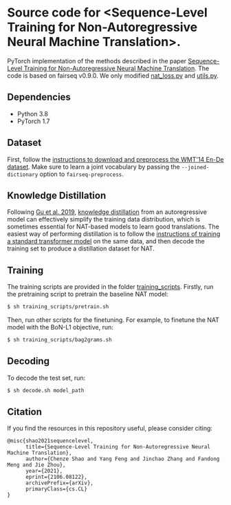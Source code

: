 Source code for &lt;Sequence-Level Training for Non-Autoregressive Neural Machine Translation>.
==================================
PyTorch implementation of the methods described in the paper [Sequence-Level Training for Non-Autoregressive Neural Machine Translation](https://arxiv.org/pdf/2106.08122.pdf). The code is based on fairseq v0.9.0. We only modified [nat_loss.py](https://github.com/ictnlp/Seq-NAT/blob/main/fairseq/criterions/nat_loss.py) and [utils.py](https://github.com/ictnlp/Seq-NAT/blob/main/fairseq/utils.py).

Dependencies
------------------
* Python 3.8
* PyTorch 1.7

Dataset
------------------
First, follow the [instructions to download and preprocess the WMT'14 En-De dataset](../translation#prepare-wmt14en2desh).
Make sure to learn a joint vocabulary by passing the `--joined-dictionary` option to `fairseq-preprocess`.

Knowledge Distillation
------------------
Following [Gu et al. 2019](https://arxiv.org/abs/1905.11006), [knowledge distillation](https://arxiv.org/abs/1606.07947) from an autoregressive model can effectively simplify the training data distribution, which is sometimes essential for NAT-based models to learn good translations.
The easiest way of performing distillation is to follow the [instructions of training a standard transformer model](../translation) on the same data, and then decode the training set to produce a distillation dataset for NAT.


Training
------------------
The training scripts are provided in the folder [training_scripts](https://github.com/ictnlp/Seq-NAT/tree/main/training_scripts). Firstly, run the pretraining script to pretrain the baseline NAT model:
```bash
$ sh training_scripts/pretrain.sh
```
Then, run other scripts for the finetuning. For example, to finetune the NAT model with the BoN-L1 objective, run:
```bash
$ sh training_scripts/bag2grams.sh
```
Decoding
------------------
To decode the test set, run:
```bash
$ sh decode.sh model_path
```


Citation
------------------
If you find the resources in this repository useful, please consider citing:
```
@misc{shao2021sequencelevel,
      title={Sequence-Level Training for Non-Autoregressive Neural Machine Translation}, 
      author={Chenze Shao and Yang Feng and Jinchao Zhang and Fandong Meng and Jie Zhou},
      year={2021},
      eprint={2106.08122},
      archivePrefix={arXiv},
      primaryClass={cs.CL}
}
```

